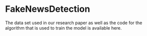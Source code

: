 # FakeNewsDetection
The data set used in our research paper as well as the code for the algorithm that is used to train the model is available here.
